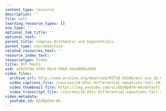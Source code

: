 ```yaml
---
content_type: resource
description: ''
file: null
learning_resource_types: []
ocw_type: ''
optional_tab_title: ''
optional_text: ''
parent_title: Complex Arithmetic and Exponentials
parent_type: CourseSection
related_resources_text: ''
resource_index_text: ''
resourcetype: Video
title: Nth Roots
uid: a292d7dd-976d-0bcd-59b0-d4a3008e2d4d
video_files:
  archive_url: http://www.archive.org/download/MIT18.03S06/mit-ocw-18.03-lec6-19feb2003-220k_512kb.mp4
  video_captions_file: /courses/18-03sc-differential-equations-fall-2011/6b65eb015f1d53259ae5552df320d4b8_EQJBp6Ym-6A.vtt
  video_thumbnail_file: https://img.youtube.com/vi/EQJBp6Ym-6A/default.jpg
  video_transcript_file: /courses/18-03sc-differential-equations-fall-2011/c8b2ab2beadc083f8b545b8064aa55fd_EQJBp6Ym-6A.pdf
video_metadata:
  youtube_id: EQJBp6Ym-6A
---
```

